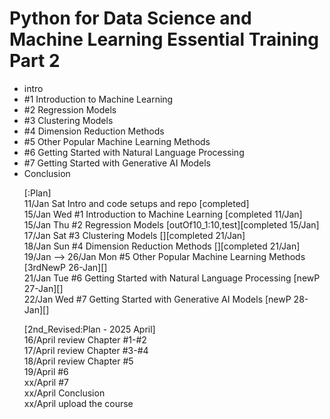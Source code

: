 <h1>Python for Data Science and Machine Learning Essential Training Part 2</h1>

<ul>
    <li>intro</li>
    <li>#1 Introduction to Machine Learning</li>
    <li>#2 Regression Models</li>
    <li>#3 Clustering Models</li>
    <li>#4 Dimension Reduction Methods</li>
    <li>#5 Other Popular Machine Learning Methods</li>
    <li>#6 Getting Started with Natural Language Processing</li>
    <li>#7 Getting Started with Generative AI Models</li>
    <li>Conclusion</li>
</uk>

[:Plan]
<br /> 11/Jan Sat Intro and code setups and repo [completed]
<br /> 15/Jan Wed #1 Introduction to Machine Learning [completed 11/Jan]
<br /> 15/Jan Thu #2 Regression Models [outOf10_1:10,test][completed 15/Jan]
<br /> 17/Jan Sat #3 Clustering Models [][completed 21/Jan]
<br /> 18/Jan Sun #4 Dimension Reduction Methods [][completed 21/Jan]
<br /> 19/Jan --> 26/Jan Mon #5 Other Popular Machine Learning Methods [3rdNewP 26-Jan][]
<br /> 21/Jan Tue #6 Getting Started with Natural Language Processing [newP 27-Jan][]
<br /> 22/Jan Wed #7 Getting Started with Generative  AI Models [newP 28-Jan][]

[2nd_Revised:Plan - 2025 April] 
<br /> 16/April review Chapter #1-#2
<br /> 17/April review Chapter #3-#4
<br /> 18/April review Chapter #5
<br /> 19/April #6
<br /> xx/April #7
<br /> xx/April Conclusion 
<br /> xx/April upload the course